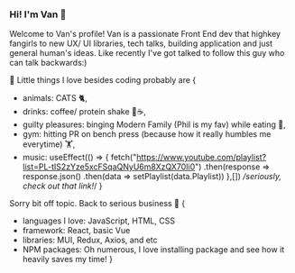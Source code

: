 ### Hi! I'm Van 👋

Welcome to Van's profile! 
Van is a passionate Front End dev that highkey fangirls to new UX/ UI libraries, tech talks, building application and just general human's ideas. Like recently I've
got talked to follow this guy who can talk backwards:)

🤔 Little things I love besides coding probably are {
- animals: CATS 🐈,
- drinks: coffee/ protein shake 🧊☕, 
- guilty pleasures: binging Modern Family (Phil is my fav) while eating 🎥, 
- gym: hitting PR on bench press (because how it really humbles me everytime) 🏋️,
- music: useEffect(() => {
    fetch("https://www.youtube.com/playlist?list=PL-tIS2zYze5xcFSqaQNyU6m8XzQX70Ii0")
    .then(response => response.json()
    .then(data => setPlaylist(data.Playlist))
  },[]) */seriously, check out that link!*/
}

Sorry bit off topic. Back to serious business 💼 {
- languages I love: JavaScript, HTML, CSS
- framework: React, basic Vue
- libraries: MUI, Redux, Axios, and etc
- NPM packages: Oh numerous, I love installing package and see how it heavily saves my time! 
}

